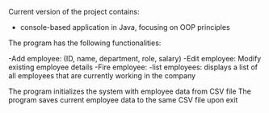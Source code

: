 Current version of the project contains: 

- console-based application in Java, focusing on OOP principles


The program has the following functionalities:

-Add employee: (ID, name, department, role, salary) 
-Edit employee: Modify existing employee details
-Fire employee: 
-list employees: displays a list of all employees that are currently working in the company

The program initializes the system with employee data from CSV file
The program saves current employee data to the same CSV file upon exit 
